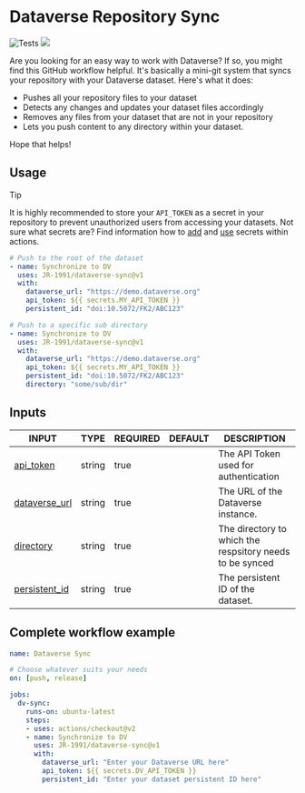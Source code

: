 # Dataverse Repository Sync

 ![Tests](https://github.com/JR-1991/dataverse-sync/actions/workflows/test_publish.yml/badge.svg) [![](<https://img.shields.io/badge/Dataverse DOI-doi:10.18419/darus--3801-blue>)](https://darus.uni-stuttgart.de/dataset.xhtml?persistentId=doi:10.18419/darus-3801)

Are you looking for an easy way to work with Dataverse? If so, you might find this GitHub workflow helpful. It's basically a mini-git system that syncs your repository with your Dataverse dataset. Here's what it does:

- Pushes all your repository files to your dataset
- Detects any changes and updates your dataset files accordingly
- Removes any files from your dataset that are not in your repository
- Lets you push content to any directory within your dataset.

Hope that helps!

## Usage

> [!TIP]
> It is highly recommended to store your `API_TOKEN` as a secret in your repository to prevent unauthorized users from accessing your datasets. Not sure what secrets are? Find information how to [add](https://docs.github.com/en/codespaces/managing-codespaces-for-your-organization/managing-secrets-for-your-repository-and-organization-for-github-codespaces) and [use](https://docs.github.com/en/actions/security-guides/using-secrets-in-github-actions) secrets within actions.

```yaml
# Push to the root of the dataset
- name: Synchronize to DV
  uses: JR-1991/dataverse-sync@v1
  with:
    dataverse_url: "https://demo.dataverse.org"
    api_token: ${{ secrets.MY_API_TOKEN }}
    persistent_id: "doi:10.5072/FK2/ABC123"

# Push to a specific sub directory
- name: Synchronize to DV
  uses: JR-1991/dataverse-sync@v1
  with:
    dataverse_url: "https://demo.dataverse.org"
    api_token: ${{ secrets.MY_API_TOKEN }}
    persistent_id: "doi:10.5072/FK2/ABC123"
    directory: "some/sub/dir"
```

## Inputs

<!-- AUTO-DOC-INPUT:START - Do not remove or modify this section -->

|                                  INPUT                                  |  TYPE  | REQUIRED | DEFAULT |                          DESCRIPTION                          |
|-------------------------------------------------------------------------|--------|----------|---------|---------------------------------------------------------------|
|       <a name="input_api_token"></a>[api_token](#input_api_token)       | string |   true   |         |          The API Token used for <br>authentication            |
| <a name="input_dataverse_url"></a>[dataverse_url](#input_dataverse_url) | string |   true   |         |            The URL of the Dataverse <br>instance.             |
|       <a name="input_directory"></a>[directory](#input_directory)       | string |   true   |         | The directory to which the <br>respsitory needs to be synced  |
| <a name="input_persistent_id"></a>[persistent_id](#input_persistent_id) | string |   true   |         |            The persistent ID of the <br>dataset.              |

<!-- AUTO-DOC-INPUT:END -->

## Complete workflow example

```yaml
name: Dataverse Sync

# Choose whatever suits your needs
on: [push, release]

jobs:
  dv-sync:
    runs-on: ubuntu-latest
    steps:
    - uses: actions/checkout@v2
    - name: Synchronize to DV
      uses: JR-1991/dataverse-sync@v1
      with:
        dataverse_url: "Enter your Dataverse URL here"
        api_token: ${{ secrets.DV_API_TOKEN }}
        persistent_id: "Enter your dataset persistent ID here"
```
